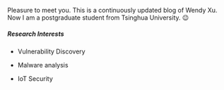 Pleasure to meet you.
This is a continuously updated blog of Wendy Xu.
Now I am a postgraduate student from Tsinghua University. :wink:

##### Research Interests

- Vulnerability Discovery


- Malware analysis
- IoT Security